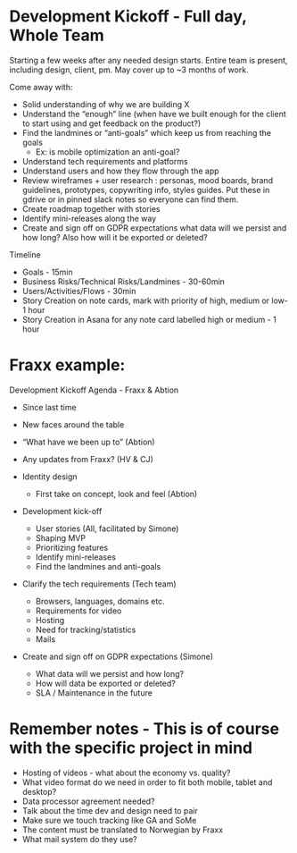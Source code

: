 # Development Kickoff - Full day, Whole Team

Starting a few weeks after any needed design starts. Entire team is present, including design, client, pm. May cover up to ~3 months of work.

Come away with:

- Solid understanding of why we are building X
- Understand the “enough” line (when have we built enough for the client to start using and get feedback on the product?)
- Find the landmines or “anti-goals” which keep us from reaching the goals
  - Ex: is mobile optimization an anti-goal?
- Understand tech requirements and platforms
- Understand users and how they flow through the app
- Review wireframes + user research : personas, mood boards, brand guidelines, prototypes, copywriting info, styles guides. Put these in gdrive or in pinned slack notes so everyone can find them.
- Create roadmap together with stories
- Identify mini-releases along the way
- Create and sign off on GDPR expectations
what data will we persist and how long? Also how will it be exported or deleted?

Timeline

- Goals - 15min
- Business Risks/Technical Risks/Landmines - 30-60min
- Users/Activities/Flows - 30min
- Story Creation on note cards, mark with priority of high, medium or low- 1 hour
- Story Creation in Asana for any note card labelled high or medium - 1 hour

# Fraxx example: 


Development Kickoff Agenda - Fraxx & Abtion 

- Since last time
- New faces around the table
- “What have we been up to” (Abtion)
- Any updates from Fraxx? (HV & CJ)

- Identity design
  - First take on concept, look and feel (Abtion)


- Development kick-off
  - User stories (All, facilitated by Simone)
  - Shaping MVP
  - Prioritizing features
  - Identify mini-releases
  - Find the landmines and anti-goals
- Clarify the tech requirements (Tech team)
  - Browsers, languages, domains etc.
  - Requirements for video
  - Hosting
  - Need for tracking/statistics
  - Mails


- Create and sign off on GDPR expectations (Simone)
  - What data will we persist and how long? 
  - How will data be exported or deleted?
  - SLA / Maintenance in the future 



 # Remember notes - This is of course with the specific project in mind
 
- Hosting of videos - what about the economy vs. quality?
- What video format do we need in order to fit both mobile, tablet and desktop?
- Data processor agreement needed?
- Talk about the time dev and design need to pair
- Make sure we touch tracking like GA and SoMe
- The content must be translated to Norwegian by Fraxx
- What mail system do they use?





